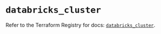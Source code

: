 # `databricks_cluster`

Refer to the Terraform Registry for docs: [`databricks_cluster`](https://registry.terraform.io/providers/databricks/databricks/1.56.0/docs/resources/cluster).

